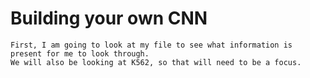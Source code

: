 # Building your own CNN
	First, I am going to look at my file to see what information is present for me to look through. 
	We will also be looking at K562, so that will need to be a focus.
	
	